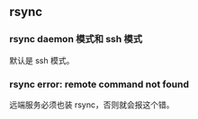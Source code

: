 ## rsync

### rsync daemon 模式和 ssh 模式

默认是 ssh 模式。

### rsync error: remote command not found

远端服务必须也装 rsync，否则就会报这个错。
